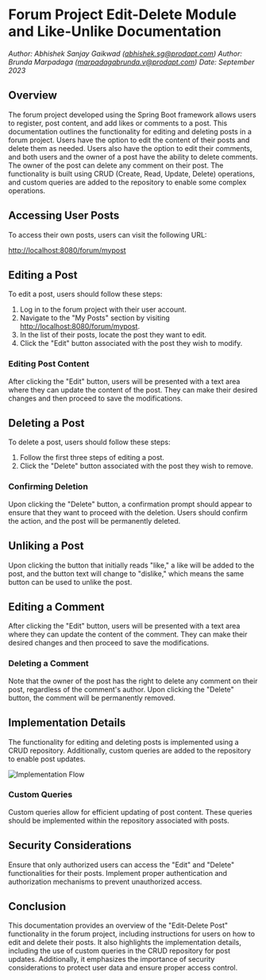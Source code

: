 # Forum Project Edit-Delete Module and Like-Unlike Documentation

*Author: Abhishek Sanjay Gaikwad (abhishek.sg@prodapt.com)*
*Author: Brunda Marpadaga (marpadagabrunda.v@prodapt.com)*
*Date: September 2023*

## Overview

The forum project developed using the Spring Boot framework allows users to register, post content, and add likes or comments to a post. This documentation outlines the functionality for editing and deleting posts in a forum project. Users have the option to edit the content of their posts and delete them as needed. Users also have the option to edit their comments, and both users and the owner of a post have the ability to delete comments. The owner of the post can delete any comment on their post. The functionality is built using CRUD (Create, Read, Update, Delete) operations, and custom queries are added to the repository to enable some complex operations.

## Accessing User Posts

To access their own posts, users can visit the following URL:

[http://localhost:8080/forum/mypost](http://localhost:8080/forum/mypost)

## Editing a Post

To edit a post, users should follow these steps:

1. Log in to the forum project with their user account.
2. Navigate to the "My Posts" section by visiting [http://localhost:8080/forum/mypost](http://localhost:8080/forum/mypost).
3. In the list of their posts, locate the post they want to edit.
4. Click the "Edit" button associated with the post they wish to modify.

### Editing Post Content

After clicking the "Edit" button, users will be presented with a text area where they can update the content of the post. They can make their desired changes and then proceed to save the modifications.

## Deleting a Post

To delete a post, users should follow these steps:

1. Follow the first three steps of editing a post.
2. Click the "Delete" button associated with the post they wish to remove.

### Confirming Deletion

Upon clicking the "Delete" button, a confirmation prompt should appear to ensure that they want to proceed with the deletion. Users should confirm the action, and the post will be permanently deleted.

## Unliking a Post

Upon clicking the button that initially reads "like," a like will be added to the post, and the button text will change to "dislike," which means the same button can be used to unlike the post.

## Editing a Comment

After clicking the "Edit" button, users will be presented with a text area where they can update the content of the comment. They can make their desired changes and then proceed to save the modifications.

### Deleting a Comment

Note that the owner of the post has the right to delete any comment on their post, regardless of the comment's author. Upon clicking the "Delete" button, the comment will be permanently removed.

## Implementation Details

The functionality for editing and deleting posts is implemented using a CRUD repository. Additionally, custom queries are added to the repository to enable post updates.

![Implementation Flow](forum-project/implementationflow.png)

### Custom Queries

Custom queries allow for efficient updating of post content. These queries should be implemented within the repository associated with posts.

## Security Considerations

Ensure that only authorized users can access the "Edit" and "Delete" functionalities for their posts. Implement proper authentication and authorization mechanisms to prevent unauthorized access.

## Conclusion

This documentation provides an overview of the "Edit-Delete Post" functionality in the forum project, including instructions for users on how to edit and delete their posts. It also highlights the implementation details, including the use of custom queries in the CRUD repository for post updates. Additionally, it emphasizes the importance of security considerations to protect user data and ensure proper access control.
